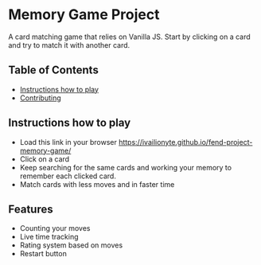 # Memory Game Project

A card matching game that relies on Vanilla JS. Start by clicking on a card and try to match it with another card.

## Table of Contents

* [Instructions how to play](#instructions)
* [Contributing](#contributing)

## Instructions how to play

* Load this link in your browser https://ivailionyte.github.io/fend-project-memory-game/
* Click on a card
* Keep searching for the same cards and working your memory to remember each clicked card.
* Match cards with less moves and in faster time

## Features

* Counting your moves
* Live time tracking
* Rating system based on moves
* Restart button
